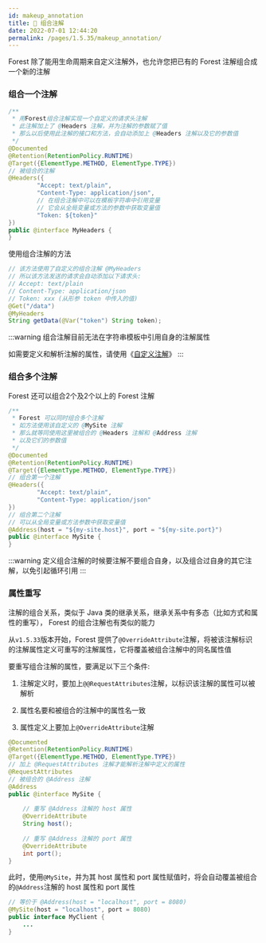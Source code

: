 ```yaml
---
id: makeup_annotation
title: 🍇 组合注解
date: 2022-07-01 12:44:20
permalink: /pages/1.5.35/makeup_annotation/
---
```


Forest 除了能用生命周期来自定义注解外，也允许您把已有的 Forest 注解组合成一个新的注解

### 组合一个注解

```java
/**
 * 用Forest组合注解实现一个自定义的请求头注解
 * 此注解加上了 @Headers 注解，并为注解的参数赋了值
 * 那么以后使用此注解的接口和方法，会自动添加上 @Headers 注解以及它的参数值
 */
@Documented
@Retention(RetentionPolicy.RUNTIME)
@Target({ElementType.METHOD, ElementType.TYPE})
// 被组合的注解
@Headers({
        "Accept: text/plain",
        "Content-Type: application/json",
        // 在组合注解中可以在模板字符串中引用变量
        // 它会从全局变量或方法的参数中获取变量值
        "Token: ${token}"
})
public @interface MyHeaders {
}
```

使用组合注解的方法

```java
// 该方法使用了自定义的组合注解 @MyHeaders
// 所以该方法发送的请求会自动添加以下请求头:
// Accept: text/plain
// Content-Type: application/json
// Token: xxx (从形参 token 中传入的值)
@Get("/data")
@MyHeaders
String getData(@Var("token") String token);
```

:::warning
组合注解目前无法在字符串模板中引用自身的注解属性

如需要定义和解析注解的属性，请使用《[自定义注解](/pages/1.5.35/custom_annotation/)》
:::


### 组合多个注解

Forest 还可以组合2个及2个以上的 Forest 注解

```java
/**
 * Forest 可以同时组合多个注解
 * 如方法使用该自定义的 @MySite 注解
 * 那么就等同使用这里被组合的 @Headers 注解和 @Address 注解
 * 以及它们的参数值
 */
@Documented
@Retention(RetentionPolicy.RUNTIME)
@Target({ElementType.METHOD, ElementType.TYPE})
// 组合第一个注解
@Headers({
        "Accept: text/plain",
        "Content-Type: application/json"
})
// 组合第二个注解
// 可以从全局变量或方法参数中获取变量值
@Address(host = "${my-site.host}", port = "${my-site.port}")
public @interface MySite {
}
```

:::warning
定义组合注解的时候要注解不要组合自身，以及组合过自身的其它注解，以免引起循环引用
:::


### 属性重写

注解的组合关系，类似于 Java 类的继承关系，继承关系中有多态（比如方式和属性的重写）， Forest 的组合注解也有类似的能力

从`v1.5.33`版本开始，Forest 提供了`@OverrideAttribute`注解，将被该注解标识的注解属性定义可重写的注解属性，它将覆盖被组合注解中的同名属性值

要重写组合注解的属性，要满足以下三个条件:

1. 注解定义时，要加上`@@RequestAttributes`注解，以标识该注解的属性可以被解析

2. 属性名要和被组合的注解中的属性名一致

3. 属性定义上要加上`@OverrideAttribute`注解

```java
@Documented
@Retention(RetentionPolicy.RUNTIME)
@Target({ElementType.METHOD, ElementType.TYPE})
// 加上 @RequestAttributes 注解才能解析注解中定义的属性
@RequestAttributes
// 被组合的 @Address 注解
@Address
public @interface MySite {
    
    // 重写 @Address 注解的 host 属性
    @OverrideAttribute
    String host();
    
    // 重写 @Address 注解的 port 属性
    @OverrideAttribute
    int port();
}
```

此时，使用`@MySite`，并为其 host 属性和 port 属性赋值时，将会自动覆盖被组合的`@Address`注解的 host 属性和 port 属性

```java
// 等价于 @Address(host = "localhost", port = 8080)
@MySite(host = "localhost", port = 8080)
public interface MyClient {
    ...
}
```
